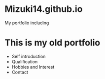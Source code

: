 # Mizuki14.github.io
My portfolio including
# This is my old portfolio
<ul>
  <li> Self introduction </li>
  <li> Qualification </li>
  <li> Hobbies and Interest </li>
  <li> Contact </li>
  
  </ul>
